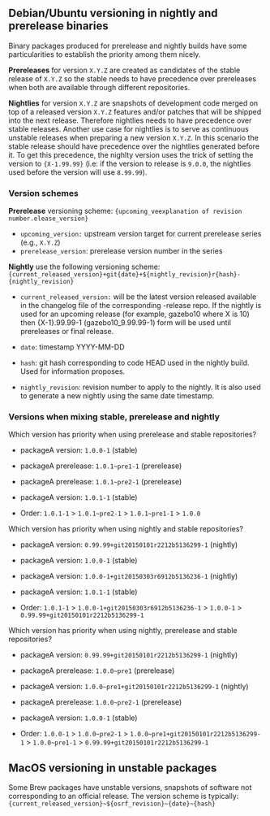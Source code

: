 ## Debian/Ubuntu versioning in nightly and prerelease binaries

Binary packages produced for prerelease and nightly builds have some
particularities to establish the priority among them nicely.

**Prereleases** for version `X.Y.Z` are created as candidates of the stable
release of `X.Y.Z` so the stable needs to have precedence over prereleases when
both are available through different repositories.

**Nightlies** for version `X.Y.Z` are snapshots of development code merged on
top of a released version `X.Y.Z` features and/or patches that will be shipped
into the next release. Therefore nightlies needs to have precedence over stable
releases. Another use case for nightlies is to serve as continuous unstable
releases when preparing a new version `X.Y.Z`. In this scenario the stable
release should have precedence over the nightlies generated before it. To get
this precedence, the nighlty version uses the trick of setting the version to
`{X-1.99.99}` (i.e: if the version to release is `9.0.0`, the nightlies used before
the version will use `8.99.99`).

### Version schemes

**Prerelease** versioning scheme: `{upcoming_veexplanation of revision number.elease_version}`

 * `upcoming_version:` upstream version target for current prerelease series (e.g., `X.Y.Z`)
 * `prerelease_version`: prerelease version number in the series

**Nightly** use the following versioning scheme: `{current_released_version}+git{date}+${nightly_revision}r{hash}-{nightly_revision}`

 * `current_released_version:` will be the latest version released available in
   the changelog file of the corresponding -release repo. If the nightly is
   used for an upcoming release (for example, gazebo10 where X is 10) then {X-1}.99.99-1
   (gazebo10_9.99.99-1) form will be used until prereleases or final release.

 * `date`: timestamp YYYY-MM-DD

 * `hash`: git hash corresponding to code HEAD used in the nightly build.
    Used for information proposes.

 * `nightly_revision`:  revision number to apply to the nightly. It is also
   used to generate a new nightly using the same date timestamp.

### Versions when mixing stable, prerelease and nightly

Which version has priority when using prerelease and stable repositories?

 * packageA version: `1.0.0-1` (stable)
 * packageA prerelease: `1.0.1~pre1-1` (prerelease)
 * packageA prerelease: `1.0.1~pre2-1` (prerelease)
 * packageA version: `1.0.1-1` (stable)

 * Order: `1.0.1-1` > `1.0.1~pre2-1` > `1.0.1~pre1-1` > `1.0.0`

Which version has priority when using nightly and stable repositories?

 * packageA version: `0.99.99+git20150101r2212b5136299-1` (nightly)
 * packageA version: `1.0.0-1` (stable)
 * packageA version: `1.0.0-1+git20150303r6912b5136236-1` (nightly)
 * packageA version: `1.0.1-1` (stable)

 * Order: `1.0.1-1` > `1.0.0-1+git20150303r6912b5136236-1` > `1.0.0-1` > `0.99.99+git20150101r2212b5136299-1`

Which version has priority when using nightly, prerelease and stable repositories?

 * packageA version: `0.99.99+git20150101r2212b5136299-1` (nightly)
 * packageA prerelease: `1.0.0~pre1` (prerelease)
 * packageA version: `1.0.0~pre1+git20150101r2212b5136299-1` (nightly)
 * packageA prerelease: `1.0.0~pre2-1` (prerelease)
 * packageA version: `1.0.0-1` (stable)

 * Order: `1.0.0-1` > `1.0.0~pre2-1` > `1.0.0~pre1+git20150101r2212b5136299-1` > `1.0.0~pre1-1` > `0.99.99+git20150101r2212b5136299-1`

## MacOS versioning in unstable packages

Some Brew packages have unstable versions, snapshots of software not corresponding to an official release.
The version scheme is typically: `{current_released_version}~${osrf_revision}~{date}~{hash}`
